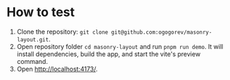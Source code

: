 # How to test

1. Clone the repository: `git clone git@github.com:ogogorev/masonry-layout.git`.
2. Open repository folder `cd masonry-layout` and run `pnpm run demo`. It will install dependencies, build the app, and start the vite's preview command.
3. Open [http://localhost:4173/](http://localhost:4173/).
